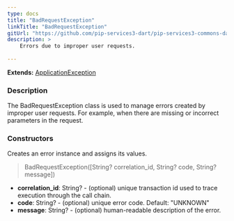 ```yaml
---
type: docs
title: "BadRequestException"
linkTitle: "BadRequestException"
gitUrl: "https://github.com/pip-services3-dart/pip-services3-commons-dart"
description: >
    Errors due to improper user requests. 
    
---
```


**Extends:** [ApplicationException](../application_exception)

### Description

The BadRequestException class is used to manage errors created by improper user requests. For example, when there are missing or incorrect parameters in the request.

### Constructors
Creates an error instance and assigns its values.

> BadRequestException([String? correlation_id, String? code, String? message])

- **correlation_id**: String? - (optional) unique transaction id used to trace execution through the call chain.
- **code**: String? - (optional) unique error code. Default: "UNKNOWN"
- **message**: String? - (optional) human-readable description of the error.

